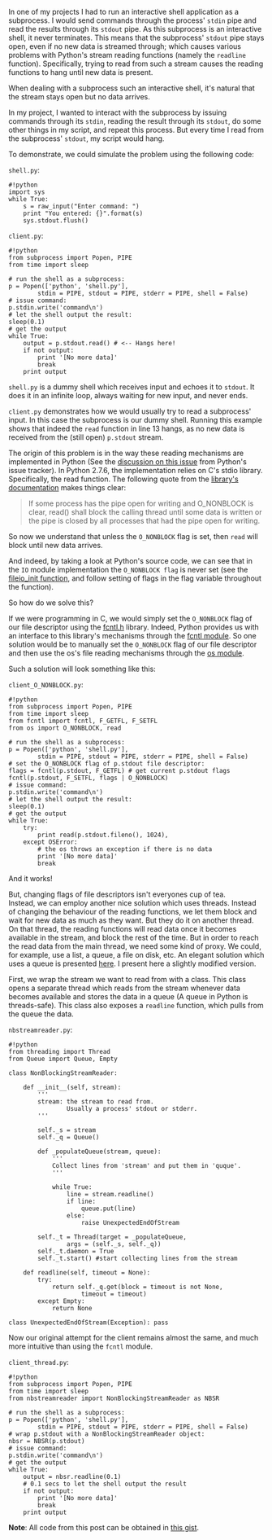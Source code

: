 In one of my projects I had to run an interactive shell application as a
subprocess. I would send commands through the process' `stdin` pipe and read
the results through its `stdout` pipe. As this subprocess is an interactive
shell, it never terminates. This means that the subprocess' `stdout` pipe
stays open, even if no new data is streamed through; which causes various
problems with Python's stream reading functions (namely the `readline`
function). Specifically, trying to read from such a stream causes the reading
functions to hang until new data is present.

When dealing with a subprocess such an interactive shell, it's natural that
the stream stays open but no data arrives.

In my project, I wanted to interact with the subprocess by issuing commands
through its `stdin`, reading the result through its `stdout`, do some other
things in my script, and repeat this process. But every time I read from the
subprocess' `stdout`, my script would hang.

To demonstrate, we could simulate the problem using the following code:

`shell.py`:

    #!python
    import sys
    while True:
        s = raw_input("Enter command: ")
        print "You entered: {}".format(s)
        sys.stdout.flush()

`client.py`:

    #!python
    from subprocess import Popen, PIPE
    from time import sleep

    # run the shell as a subprocess:
    p = Popen(['python', 'shell.py'],
            stdin = PIPE, stdout = PIPE, stderr = PIPE, shell = False)
    # issue command:
    p.stdin.write('command\n')
    # let the shell output the result:
    sleep(0.1)
    # get the output
    while True:
        output = p.stdout.read() # <-- Hangs here!
        if not output:
            print '[No more data]'
            break
        print output

`shell.py` is a dummy shell which receives input and echoes it to `stdout`.
It does it in an infinite loop, always waiting for new input, and never ends.

`client.py` demonstrates how we would usually try to read a subprocess' input.
In this case the subprocess is our dummy shell. Running this example shows
that indeed the `read` function in line 13 hangs, as no new data is received
from the (still open) `p.stdout` stream.

The origin of this problem is in the way these reading mechanisms are
implemented in Python (See the [discussion on this issue][1] from Python's
issue tracker). In Python 2.7.6, the implementation relies on C's stdio
library. Specifically, the read function. The following quote from the
[library's documentation][2] makes things clear:
> If some process has the pipe open for writing and O_NONBLOCK is clear,
> read() shall block the calling thread until some data is written or the pipe
> is closed by all processes that had the pipe open for writing.

So now we understand that unless the `O_NONBLOCK` flag is set, then `read`
will block until new data arrives.

And indeed, by taking a look at Python's source code, we can see that in the
`IO` module implementation the `O_NONBLOCK flag` is never set (see the
[fileio_init function][3], and follow setting of flags in the flag variable
throughout the function).

So how do we solve this?

If we were programming in C, we would simply set the `O_NONBLOCK` flag of our
file descriptor using the [fcntl.h][4] library. Indeed, Python provides us
with an interface to this library's mechanisms through the [fcntl module][5].
So one solution would be to manually set the `O_NONBLOCK` flag of our file
descriptor and then use the os's file reading mechanisms through the
[os module][6].

Such a solution will look something like this:

`client_O_NONBLOCK.py`:

    #!python
    from subprocess import Popen, PIPE
    from time import sleep
    from fcntl import fcntl, F_GETFL, F_SETFL
    from os import O_NONBLOCK, read

    # run the shell as a subprocess:
    p = Popen(['python', 'shell.py'],
            stdin = PIPE, stdout = PIPE, stderr = PIPE, shell = False)
    # set the O_NONBLOCK flag of p.stdout file descriptor:
    flags = fcntl(p.stdout, F_GETFL) # get current p.stdout flags
    fcntl(p.stdout, F_SETFL, flags | O_NONBLOCK)
    # issue command:
    p.stdin.write('command\n')
    # let the shell output the result:
    sleep(0.1)
    # get the output
    while True:
        try:
            print read(p.stdout.fileno(), 1024),
        except OSError:
            # the os throws an exception if there is no data
            print '[No more data]'
            break

And it works!

But, changing flags of file descriptors isn't everyones cup of tea.  
Instead, we can employ another nice solution which uses threads. Instead of
changing the behaviour of the reading functions, we let them block and wait
for new data as much as they want. But they do it on another thread. On that
thread, the reading functions will read data once it becomes available in the
stream, and block the rest of the time. But in order to reach the read data
from the main thread, we need some kind of proxy. We could, for example, use
a list, a queue, a file on disk, etc. An elegant solution which uses a queue
is presented [here][7]. I present here a slightly modified version.

First, we wrap the stream we want to read from with a class. This class opens
a separate thread which reads from the stream whenever data becomes available
and stores the data in a queue (A queue in Python is threads-safe). This class
also exposes a `readline` function, which pulls from the queue the data.

`nbstreamreader.py`:

    #!python
    from threading import Thread
    from Queue import Queue, Empty

    class NonBlockingStreamReader:

        def __init__(self, stream):
            '''
            stream: the stream to read from.
                    Usually a process' stdout or stderr.
            '''

            self._s = stream
            self._q = Queue()

            def _populateQueue(stream, queue):
                '''
                Collect lines from 'stream' and put them in 'quque'.
                '''

                while True:
                    line = stream.readline()
                    if line:
                        queue.put(line)
                    else:
                        raise UnexpectedEndOfStream

            self._t = Thread(target = _populateQueue,
                    args = (self._s, self._q))
            self._t.daemon = True
            self._t.start() #start collecting lines from the stream

        def readline(self, timeout = None):
            try:
                return self._q.get(block = timeout is not None,
                        timeout = timeout)
            except Empty:
                return None

    class UnexpectedEndOfStream(Exception): pass

Now our original attempt for the client remains almost the same, and much more
intuitive than using the `fcntl` module.

`client_thread.py`:

    #!python
    from subprocess import Popen, PIPE
    from time import sleep
    from nbstreamreader import NonBlockingStreamReader as NBSR

    # run the shell as a subprocess:
    p = Popen(['python', 'shell.py'],
            stdin = PIPE, stdout = PIPE, stderr = PIPE, shell = False)
    # wrap p.stdout with a NonBlockingStreamReader object:
    nbsr = NBSR(p.stdout)
    # issue command:
    p.stdin.write('command\n')
    # get the output
    while True:
        output = nbsr.readline(0.1)
        # 0.1 secs to let the shell output the result
        if not output:
            print '[No more data]'
            break
        print output

**Note**: All code from this post can be obtained in [this gist][8].

[1]:http://bugs.python.org/issue1175
[2]:http://pubs.opengroup.org/onlinepubs/009604499/basedefs/unistd.h.html
[3]:http://hg.python.org/cpython/file/3a1db0d2747e/Modules/_io/fileio.c#l176
[4]:http://pubs.opengroup.org/onlinepubs/009696799/basedefs/fcntl.h.html
[5]:http://docs.python.org/2/library/fcntl.html
[6]:http://docs.python.org/2/library/os.html#file-descriptor-operations
[7]:http://stackoverflow.com/a/4896288/1365324
[8]:https://gist.github.com/EyalAr/7915597
